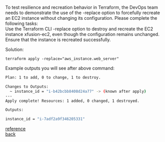 To test resilience and recreation behavior in Terraform, the DevOps team needs to demonstrate the use of the -replace option to forcefully recreate an EC2 instance without changing its configuration. Please complete the following tasks:  
    Use the Terraform CLI -replace option to destroy and recreate the EC2 instance xfusion-ec2, even though the configuration remains unchanged.  
    Ensure that the instance is recreated successfully.  

Solution:  
```
terraform apply -replace="aws_instance.web_server"
```
Example outputs you will see after above command:  
```bash
Plan: 1 to add, 0 to change, 1 to destroy.

Changes to Outputs:
  ~ instance_id = "i-b42bcbb8408d24a77" -> (known after apply)
---
Apply complete! Resources: 1 added, 0 changed, 1 destroyed.

Outputs:

instance_id = "i-7adf2a9f346205331"
```
[reference](https://developer.hashicorp.com/terraform/cli/state/taint)  
[back](https://github.com/MederD/Kodekloud-Engineer-Tasks/tree/main) 
